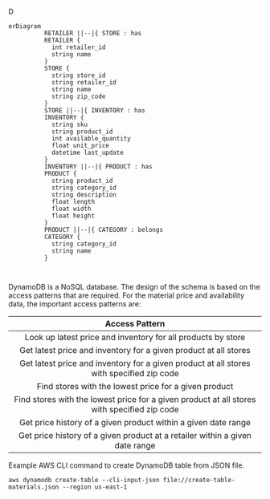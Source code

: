 D

```mermaid
erDiagram
          RETAILER ||--|{ STORE : has
          RETAILER {
            int retailer_id
            string name
          }
          STORE {
            string store_id
            string retailer_id
            string name
            string zip_code
          }
          STORE ||--|{ INVENTORY : has
          INVENTORY {
            string sku
            string product_id
            int available_quantity
            float unit_price
            datetime last_update
          }
          INVENTORY ||--|{ PRODUCT : has
          PRODUCT {
            string product_id
            string category_id
            string description
            float length
            float width
            float height
          }
          PRODUCT ||--|{ CATEGORY : belongs
          CATEGORY {
            string category_id
            string name
          }

          
```


DynamoDB is a NoSQL database.  The design of the schema is based on the access patterns that are required.   For the material price and availability data, the important access patterns are:

| Access Pattern |
|:---:|
| Look up latest price and inventory for all products by store |
| Get latest price and inventory for a given product at all stores |
| Get latest price and inventory for a given product at all stores with specified zip code |
| Find stores with the lowest price for a given product |
| Find stores with the lowest price for a given product at all stores with specified zip code |
| Get price history of a given product within a given date range |
| Get price history of a given product at a retailer within a given date range |

Example AWS CLI command to create DynamoDB table from JSON file.

```
aws dynamodb create-table --cli-input-json file://create-table-materials.json --region us-east-1
```
